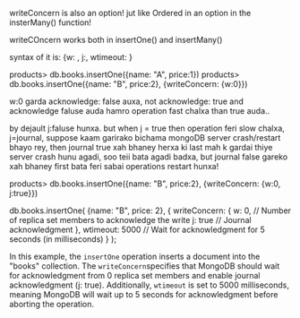 writeConcern is also an option! jut like Ordered in an option in the insterMany() function!

writeCOncern works both in insertOne() and insertMany()

syntax of it is:
{w: <value>, j:<boolean>, wtimeout: <number>}
  

products> db.books.insertOne({name: "A", price:1})
products> db.books.insertOne({name: "B", price:2},  {writeConcern: {w:0}})

w:0 garda acknowledge: false auxa, not acknowledge: true and acknowledge faluse auda hamro operation fast chalxa than true auda..

 by dejault j:faluse hunxa.
 but when j = true then operation feri slow chalxa,
 j=journal, suppose kaam garirako bichama mongoDB server crash/restart bhayo rey, then journal true xah bhaney herxa ki last mah k gardai thiye server crash hunu agadi, soo teii bata agadi badxa,
 but journal false gareko xah bhaney first bata feri sabai operations restart hunxa!

 products> db.books.insertOne({name: "B", price:2},  {writeConcern: {w:0, j:true}})

 db.books.insertOne(
  {name: "B", price: 2},
  {
    writeConcern: {
      w: 0,  // Number of replica set members to acknowledge the write
      j: true // Journal acknowledgment
    },
    wtimeout: 5000 // Wait for acknowledgment for 5 seconds (in milliseconds)
  }
);

In this example, the `insertOne` operation inserts a document into the "books" collection. The `writeConcern`specifies that MongoDB should wait for acknowledgment from 0 replica set members and enable journal acknowledgment (j: true). Additionally, `wtimeout` is set to 5000 milliseconds, meaning MongoDB will wait up to 5 seconds for acknowledgment before aborting the operation.


